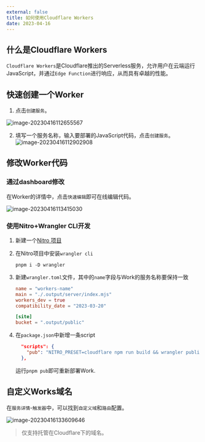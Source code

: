 ```yaml
---
external: false
title: 如何使用Cloudflare Workers
date: 2023-04-16
---
```


## 什么是Cloudflare Workers
`Cloudflare Workers`是Cloudflare推出的Serverless服务，允许用户在云端运行JavaScript，并通过`Edge Function`进行响应，从而具有卓越的性能。

## 快速创建一个Worker

1. 点击`创建服务`。

![image-20230416112655567](https://cdn.jsdelivr.net/gh/yuyinws/static@master/2023/04/upgit_20230416_1681615639.png)

2. 填写一个服务名称，输入要部署的JavaScript代码，点击`创建服务`。![image-20230416112902908](https://cdn.jsdelivr.net/gh/yuyinws/static@master/2023/04/upgit_20230416_1681615768.png)

## 修改Worker代码

### 通过dashboard修改

在Worker的详情中，点击`快速编辑`即可在线编辑代码。

![image-20230416113415030](https://cdn.jsdelivr.net/gh/yuyinws/static@master/2023/04/upgit_20230416_1681616055.png)

### 使用Nitro+Wrangler CLI开发

1. 新建一个[Nitro 项目](https://nitro.unjs.io/guide/getting-started)

2. 在Nitro项目中安装`wrangler cli`

   ```shell
   pnpm i -D wrangler
   ```

3. 新建`wrangler.toml`文件，其中的`name`字段与Work的服务名称要保持一致

   ```toml
   name = "workers-name"
   main = "./.output/server/index.mjs"
   workers_dev = true
   compatibility_date = "2023-03-20"
   
   [site]
   bucket = ".output/public"
   ```

4. 在`package.json`中新增一条script

   ```json
     "scripts": {
       "pub": "NITRO_PRESET=cloudflare npm run build && wrangler publish"
     },
   ```
   
   运行`pnpm pub`即可重新部署Work.



## 自定义Works域名

在`服务详情`-`触发器`中，可以找到`自定义域`和`路由`配置。

![image-20230416133609646](https://cdn.jsdelivr.net/gh/yuyinws/static@master/2023/04/upgit_20230416_1681633520.png)

> 仅支持托管在Cloudflare下的域名。
